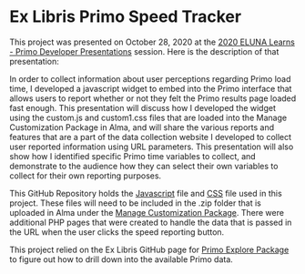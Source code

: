 # Ex Libris Primo Speed Tracker

This project was presented on October 28, 2020 at the [2020 ELUNA Learns - Primo Developer Presentations](https://el-una.org/eluna-learns/eluna-learns-primo-developer-presentations/) session.  Here is the description of that presentation:

In order to collect information about user perceptions regarding Primo load time, I developed a javascript widget to embed into the Primo interface that allows users to report whether or not they felt the Primo results page loaded fast enough. This presentation will discuss how I developed the widget using the custom.js and custom1.css files that are loaded into the Manage Customization Package in Alma, and will share the various reports and features that are a part of the data collection website I developed to collect user reported information using URL parameters. This presentation will also show how I identified specific Primo time variables to collect, and demonstrate to the audience how they can select their own variables to collect for their own reporting purposes.

This GitHub Repository holds the [Javascript](https://github.com/Hypolymer/primo_speed_tracker/blob/main/custom.js) file and [CSS](https://github.com/Hypolymer/primo_speed_tracker/blob/main/custom1.css) file used in this project.  These files will need to be included in the .zip folder that is uploaded in Alma under the [Manage Customization Package](https://knowledge.exlibrisgroup.com/Alma/Product_Documentation/010Alma_Online_Help_(English)/070Alma-Summon_Integration/050Display_Configuration/020Branding_the_Services_Page).  There were additional PHP pages that were created to handle the data that is passed in the URL when the user clicks the speed reporting button.

This project relied on the Ex Libris GitHub page for [Primo Explore Package](https://github.com/ExLibrisGroup/primo-explore-package) to figure out how to drill down into the available Primo data.
